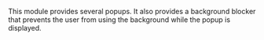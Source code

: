 This module provides several popups.
It also provides a background blocker that prevents
the user from using the background while the popup is displayed.
